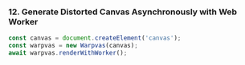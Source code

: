 ### 12. Generate Distorted Canvas Asynchronously with Web Worker

```typescript
const canvas = document.createElement('canvas');
const warpvas = new Warpvas(canvas);
await warpvas.renderWithWorker();
```